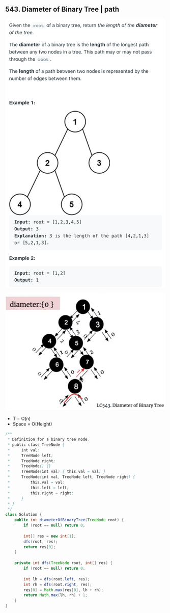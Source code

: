 ## 543. Diameter of Binary Tree | path
![](img/2021-08-20-12-13-33.png)

![](img/2021-08-20-12-23-01.png)

- T = O(n)
- Space = O(Height)

```java
/**
 * Definition for a binary tree node.
 * public class TreeNode {
 *     int val;
 *     TreeNode left;
 *     TreeNode right;
 *     TreeNode() {}
 *     TreeNode(int val) { this.val = val; }
 *     TreeNode(int val, TreeNode left, TreeNode right) {
 *         this.val = val;
 *         this.left = left;
 *         this.right = right;
 *     }
 * }
 */
class Solution {
    public int diameterOfBinaryTree(TreeNode root) {
        if (root == null) return 0;
        
        int[] res = new int[1];
        dfs(root, res);
        return res[0];
    }
    
    private int dfs(TreeNode root, int[] res) {
        if (root == null) return 0;
        
        int lh = dfs(root.left, res);
        int rh = dfs(root.right, res);
        res[0] = Math.max(res[0], lh + rh);
        return Math.max(lh, rh) + 1;
    }
}
```